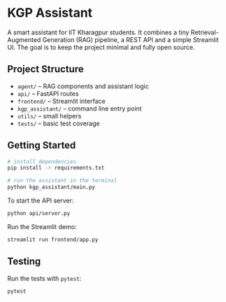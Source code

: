 # KGP Assistant

A smart assistant for IIT Kharagpur students. It combines a tiny Retrieval-Augmented Generation (RAG) pipeline, a REST API and a simple Streamlit UI. The goal is to keep the project minimal and fully open source.

## Project Structure

- `agent/` – RAG components and assistant logic
- `api/` – FastAPI routes
- `frontend/` – Streamlit interface
- `kgp_assistant/` – command line entry point
- `utils/` – small helpers
- `tests/` – basic test coverage

## Getting Started

```bash
# install dependencies
pip install -r requirements.txt

# run the assistant in the terminal
python kgp_assistant/main.py
```

To start the API server:

```bash
python api/server.py
```

Run the Streamlit demo:

```bash
streamlit run frontend/app.py
```

## Testing

Run the tests with `pytest`:

```bash
pytest
```
